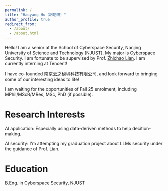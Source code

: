 ```yaml
---
permalink: /
title: "Haoyang Hu（胡皓阳）"
author_profile: true
redirect_from: 
  - /about/
  - /about.html
---
```


Hello! I am a senior at the School of Cyberspace Security, Nanjing University of Science and Technology (NJUST). My major is Cyberspace Security. I am fortunate to be supervised by Prof. [Zhichao Lian](https://gsmis.njust.edu.cn/open/TutorInfo.aspx?dsbh=6CZPjzcQhmzsS-IjPww!Hw==&yxsh=4iVdgPyuKTE=&zydm=QP9JvMVDx3k=). I am currently interning at Tencent!

I have co-founded 南京云之秘境科技有限公司, and look forward to bringing some of our interesting ideas to life!

I am waiting for the opportunities of Fall 25 enrolment, including MPhil/MScR/MRes, MSc, PhD (if possible).

Research Interests
======
AI application: Especially using data-deriven methods to help decition-making.

AI security: I'm attempting my graduation project about LLMs security under the guidance of Prof. Lian.

Education
======
B.Eng. in Cyberspace Security, NJUST
